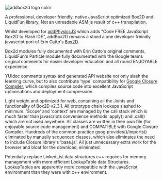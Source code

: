 ![addbox2d logo color](https://cloud.githubusercontent.com/assets/8098454/12345206/c4156d7c-bb99-11e5-961a-69064c6aae31.png)

A professional, developer friendly, native JavaScript optimized Box2D and LiquidFun library.
Not an unreadable ASM.js result of c++ transpilation.

Whilst developed for [addPhysicsJS](https://github.com/SmartArtsStudio/addPhysicsJS) which adds "Code FREE JavaScript Box2D
to Flash IDE", addBox2D remains a stand alone developer freindly javascript port of Erin Catto's [Box2D](https://github.com/erincatto/Box2D).

Box2d modules fully documented with Erin Catto's original comments, LiquidFun's Particle module fully documented with the 
Google teams original comments for easier developer education and all round ENJOYABLE experience.

YUIdoc comments syntax and generated API website not only slash the learning curve, but to also contribute 'type' compatibility 
for [Google Closure Compiler](https://github.com/google/closure-compiler), which compiles source code into excellent JavaScript optimisations and deployment compression.

Light weight and optimized for web, containing all the Joints and functionality of Box2D v2.3.1. All prototype chain lookups 
slashed to minimum. 'Scope' and 'context' are managed by the call stack which is much faster than javascripts convenience methods .apply() and .call() which are not used anywhere. All classes are written in their own file (for enjoyable source code management)
and COMPATIBLE with Google Closure Compiler. Hundreds of the common practice goog.provides()/imports() eliminated by manually sequenced classes, which also eliminates the need to include Closure library's 'base.js'. All just unnecessary extra work for the browser and bloat for the download, eliminated.

Potentially replace LinkedList data structures c++ requires for memory management with more efficient LookupTable data
Structures. LookupTables are apparently more compatible with the JavaScript environment than they were with c++ environment.
